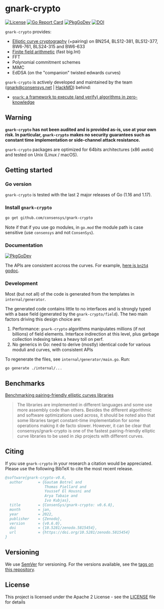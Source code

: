 # gnark-crypto

[![License](https://img.shields.io/badge/license-Apache%202-blue)](LICENSE)  [![Go Report Card](https://goreportcard.com/badge/github.com/ConsenSys/gnark-crypto)](https://goreportcard.com/badge/github.com/ConsenSys/gnark-crypto) [![PkgGoDev](https://pkg.go.dev/badge/mod/github.com/consensys/gnark-crypto)](https://pkg.go.dev/mod/github.com/consensys/gnark-crypto) [![DOI](https://zenodo.org/badge/249487917.svg)](https://zenodo.org/badge/latestdoi/249487917)

`gnark-crypto` provides:
* [Elliptic curve cryptography](ecc/ecc.md) (+pairing) on BN254, BLS12-381, BLS12-377, BW6-761, BLS24-315 and BW6-633
* [Finite field arithmetic](field/field.md) (fast big.Int)
* FFT
* Polynomial commitment schemes
* MiMC
* EdDSA (on the "companion" twisted edwards curves)

  

`gnark-crypto` is actively developed and maintained by the team (gnark@consensys.net | [HackMD](https://hackmd.io/@gnark)) behind:
* [`gnark`: a framework to execute (and verify) algorithms in zero-knowledge](https://github.com/consensys/gnark) 


## Warning
**`gnark-crypto` has not been audited and is provided as-is, use at your own risk. In particular, `gnark-crypto` makes no security guarantees such as constant time implementation or side-channel attack resistance.**

`gnark-crypto` packages are optimized for 64bits architectures (x86 `amd64`) and tested on Unix (Linux / macOS).


## Getting started

### Go version

`gnark-crypto` is tested with the last 2 major releases of Go (1.16 and 1.17).

### Install `gnark-crypto` 

```bash
go get github.com/consensys/gnark-crypto
```

Note if that if you use go modules, in `go.mod` the module path is case sensitive (use `consensys` and not `ConsenSys`).

### Documentation

[![PkgGoDev](https://pkg.go.dev/badge/mod/github.com/consensys/gnark-crypto)](https://pkg.go.dev/mod/github.com/consensys/gnark-crypto)

The APIs are consistent accross the curves. For example, [here is `bn254` godoc](https://pkg.go.dev/github.com/consensys/gnark-crypto/ecc/bn254#pkg-overview).

### Development

Most (but not all) of the code is generated from the templates in `internal/generator`. 

The generated code contains little to no interfaces and is strongly typed with a base field (generated by the `gnark-crypto/field`). The two main factors driving this design choice are:

1. Performance: `gnark-crypto` algorithms manipulates millions (if not billions) of field elements. Interface indirection at this level, plus garbage collection indexing takes a heavy toll on perf.  
2. No generics in Go: need to derive (mostly) identical code for various moduli and curves, with consistent APIs

To regenerate the files, see `internal/generator/main.go`. Run:
```
go generate ./internal/...
``` 

## Benchmarks

[Benchmarking pairing-friendly elliptic curves libraries](https://hackmd.io/@gnark/eccbench) 

>The libraries are implemented in different languages and some use more assembly code than others. Besides the different algorithmic and software optimizations used across, it should be noted also that some libraries target constant-time implementation for some operations making it de facto slower. However, it can be clear that consensys/gnark-crypto is one of the fastest pairing-friendly elliptic curve libraries to be used in zkp projects with different curves.

## Citing

If you use `gnark-crypto` in your research a citation would be appreciated.
Please use the following BibTeX to cite the most recent release.

```bib
@software{gnark-crypto-v0.6,
  author       = {Gautam Botrel and
                  Thomas Piellard and
                  Youssef El Housni and
                  Arya Tabaie and
                  Ivo Kubjas},
  title        = {ConsenSys/gnark-crypto: v0.6.0},
  month        = jan,
  year         = 2022,
  publisher    = {Zenodo},
  version      = {v0.6.0},
  doi          = {10.5281/zenodo.5815454},
  url          = {https://doi.org/10.5281/zenodo.5815454}
}
```

## Versioning

We use [SemVer](http://semver.org/) for versioning. For the versions available, see the [tags on this repository](https://github.com/consensys/gnark-crypto/tags). 


## License

This project is licensed under the Apache 2 License - see the [LICENSE](LICENSE) file for details
